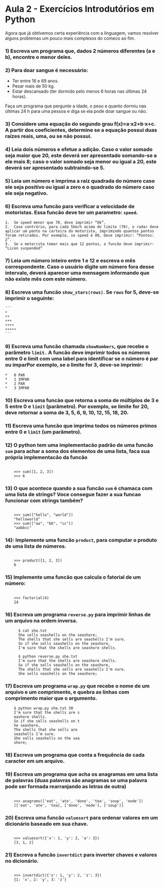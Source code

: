 # Aula 2 - Exercícios Introdutórios em Python

Agora que já obtivemos certa experiência com a linguagem, vamos resolver alguns problemas um pouco mais complexos do comeco ao fim.

### 1) Escreva um programa que, dados 2 números diferentes (a e b), encontre o menor deles.

### 2) Para doar sangue é necessário:

* Ter entre 16 e 69 anos.
* Pesar mais de 50 kg.
* Estar descansado (ter dormido pelo menos 6 horas nas últimas 24 horas).

Faça um programa que pergunte a idade, o peso e quanto dormiu nas últimas 24 h para uma pessoa e diga se ela pode doar sangue ou não.

### 3) Considere uma equação do segundo grau f(x)=a⋅x2+b⋅x+c. A partir dos coeficientes, determine se a equação possui duas raízes reais, uma, ou se não possui.

### 4) Leia dois números e efetue a adição. Caso o valor somado seja maior que 20, este deverá ser apresentado somando-se a ele mais 8; caso o valor somado seja menor ou igual a 20, este deverá ser apresentado subtraindo-se 5.

### 5) Leia um número e imprima a raiz quadrada do número caso ele seja positivo ou igual a zero e o quadrado do número caso ele seja negativo.

### 6) Escreva uma funcão para verificar a velocidade de motoristas. Essa funcão deve ter um parametro: `speed`.
    1.  Se speed menor que 70, deve imprimir “Ok”.
    2.  Case contrário, para cada 5km/h acima do limite (70), o radar deve aplicar um ponto na carteira do motorista, imprimindo quantos pontos foram retirados. Por exemplo, se speed é 80, Deve imprimir: “Pontos: 2”.
    3.  Se o motorista tomar mais que 12 pontos, a funcão deve imprimir: “Licen suspended”

### 7) Leia um número inteiro entre 1 e 12 e escreva o mês correspondente. Caso o usuário digite um número fora desse intervalo, deverá aparecer uma mensagem informando que não existe mês com este número.

### 8)  Escreva uma funcão `show_stars(rows)`. Se `rows` for 5, deve-se imprimir o seguinte:
    ```
    *
    **
    ***
    ****
    *****
    ```


### 9)  Escreva uma funcão chamada `showNumbers`, que recebe o parâmetro `limit.` A funcão deve imprimir todos os números entre 0 e limit com uma label para identificar se o número é par ou ímparPor exemplo, se o limite for 3, deve-se imprimir:
    *   0 PAR
    *   1 IMPAR
    *   2 PAR
    *   3 IMPAR

### 10) Escreva uma funcào que retorna a soma de múltiplos de 3 e 5 entre 0 e `limit` (parâmetro). Por exemplo, se limite for 20, deve retornar a soma de 3, 5, 6, 9, 10, 12, 15, 18, 20.

### 11) Escreva uma funcão que imprima todos os números primos entre 0 e `limit` (um parâmetro).

### 12) O python tem uma implementacão padrão de uma funcão ``sum`` para achar a soma dos elementos de uma lista, faca sua própria implementacão da funcão
```

    >>> sum([1, 2, 3])
    >>> 6
```

### 13) O que acontece quando a sua funcão ``sum`` é chamaca com uma lista de strings? Voce consegue fazer a sua funcao funcionar com strings também?

```

    >>> sum(["hello", "world"])
    "helloworld"
    >>> sum(["aa", "bb", "cc"])
    "aabbcc"
```
### 14): Implemente uma funcão ``product``, para computar o produto de uma lista de números.

```

    >>> product([1, 2, 3])
    6
```

### 15) Implemente uma funcão que calcula o fatorial de um número:

```

    >>> factorial(4)
    24
```

### 16) Escreva um programa ``reverse.py`` para imprimir linhas de um arquivo na ordem inversa.

``` 
      $ cat she.txt
      She sells seashells on the seashore;
      The shells that she sells are seashells I'm sure.
      So if she sells seashells on the seashore,
      I'm sure that the shells are seashore shells.

      $ python reverse.py she.txt
      I'm sure that the shells are seashore shells.
      So if she sells seashells on the seashore,
      The shells that she sells are seashells I'm sure.
      She sells seashells on the seashore;
```

### 17) Escreva um programa `wrap.py` que recebe o nome de um arquivo e um comprimento, e quebra as linhas com comprimento maior que o argumento.

```
    $ python wrap.py she.txt 30
    I'm sure that the shells are s
    eashore shells.
    So if she sells seashells on t
    he seashore,
    The shells that she sells are 
    seashells I'm sure.
    She sells seashells on the sea
    shore;
```


### 18) Escreva um programa que conta a frequência de cada caracter em um arquivo.



### 19) Escreva um programa que acha os anagramas em uma lista de palavras (duas palavras são anagramas se uma palavra pode ser formada rearranjando as letras de outra)  

```

    >>> anagrams(['eat', 'ate', 'done', 'tea', 'soup', 'node'])
    [['eat', 'ate', 'tea], ['done', 'node'], ['soup']]
```    
### 20) Escreva uma funcão ``valuesort`` para ordenar valores em um dicionário baseado em sua chave.

```

    >>> valuesort({'x': 1, 'y': 2, 'a': 3})
    [3, 1, 2]
```
### 21) Escreva a funcão ``invertdict`` para inverter chaves e valores no dicionário.

```

    >>> invertdict({'x': 1, 'y': 2, 'z': 3})
    {1: 'x', 2: 'y', 3: 'z'}
```
